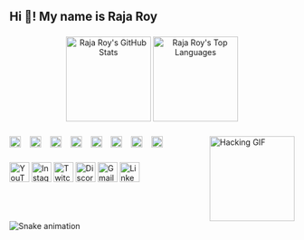 <h2 align="left">Hi 👋! My name is Raja Roy</h2>

###

<div align="center">
  <img src="https://github-readme-stats.vercel.app/api?username=rajaroy47&hide_title=false&hide_rank=false&show_icons=true&include_all_commits=true&count_private=true&disable_animations=false&theme=dracula&locale=en&hide_border=false" height="150" alt="Raja Roy's GitHub Stats" />
  <img src="https://github-readme-stats.vercel.app/api/top-langs?username=rajaroy47&locale=en&hide_title=false&layout=compact&card_width=320&langs_count=5&theme=dracula&hide_border=false" height="150" alt="Raja Roy's Top Languages" />
</div>

###

<img align="right" height="150" src="https://media.tenor.com/images/612c67349c947241b589a900929118c1/tenor.gif" alt="Hacking GIF" />

###

<div align="left">
  <code><img height="20" src="https://cdn.jsdelivr.net/gh/devicons/devicon/icons/html5/html5-original.svg" alt="HTML5" title="HTML5" /></code>
  <img width="8" />
  <code><img height="20" src="https://cdn.jsdelivr.net/gh/devicons/devicon/icons/css3/css3-original.svg" alt="CSS3" title="CSS3" /></code>
  <img width="8" />
  <code><img height="20" src="https://cdn.jsdelivr.net/gh/devicons/devicon/icons/javascript/javascript-original.svg" alt="JavaScript" title="JavaScript" /></code>
  <img width="8" />
  <code><img height="20" src="https://cdn.jsdelivr.net/gh/devicons/devicon/icons/php/php-original.svg" alt="PHP" title="PHP" /></code>
  <img width="8" />
  <code><img height="20" src="https://cdn.jsdelivr.net/gh/devicons/devicon/icons/bash/bash-original.svg" alt="Bash" title="Bash" /></code>
  <img width="8" />
  <code><img height="20" src="https://cdn.jsdelivr.net/gh/devicons/devicon/icons/linux/linux-original.svg" alt="Linux" title="Linux" /></code>
  <img width="8" />
  <code><img height="20" src="https://cdn.jsdelivr.net/gh/devicons/devicon/icons/mysql/mysql-original.svg" alt="SQL" title="SQL" /></code>
  <img width="8" />
  <code><img height="20" src="https://cdn.jsdelivr.net/gh/devicons/devicon/icons/cplusplus/cplusplus-original.svg" alt="C++" title="C++" /></code>
</div>

###

<div align="left">
  <a href="YOUR_YOUTUBE_URL" target="_blank"><img src="https://img.shields.io/static/v1?message=YouTube&logo=youtube&label=&color=FF0000&logoColor=white&labelColor=&style=for-the-badge" height="35" alt="YouTube" /></a>
  <a href="YOUR_INSTAGRAM_URL" target="_blank"><img src="https://img.shields.io/static/v1?message=Instagram&logo=instagram&label=&color=E4405F&logoColor=white&labelColor=&style=for-the-badge" height="35" alt="Instagram" /></a>
  <a href="YOUR_TWITCH_URL" target="_blank"><img src="https://img.shields.io/static/v1?message=Twitch&logo=twitch&label=&color=9146FF&logoColor=white&labelColor=&style=for-the-badge" height="35" alt="Twitch" /></a>
  <a href="YOUR_DISCORD_INVITE" target="_blank"><img src="https://img.shields.io/static/v1?message=Discord&logo=discord&label=&color=7289DA&logoColor=white&labelColor=&style=for-the-badge" height="35" alt="Discord" /></a>
  <a href="mailto:YOUR_EMAIL@example.com" target="_blank"><img src="https://img.shields.io/static/v1?message=Gmail&logo=gmail&label=&color=D14836&logoColor=white&labelColor=&style=for-the-badge" height="35" alt="Gmail" /></a>
  <a href="YOUR_LINKEDIN_URL" target="_blank"><img src="https://img.shields.io/static/v1?message=LinkedIn&logo=linkedin&label=&color=0077B5&logoColor=white&labelColor=&style=for-the-badge" height="35" alt="LinkedIn" /></a>
</div>

###

<br clear="both">

<img src="https://raw.githubusercontent.com/rajaroy47/rajaroy47/output/github-contribution-grid-snake.svg" alt="Snake animation" />

###
